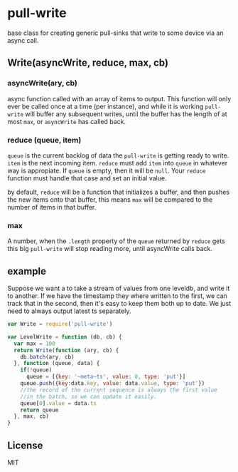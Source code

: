 # pull-write

base class for creating generic pull-sinks
that write to some device via an async call.


## Write(asyncWrite, reduce, max, cb)

### asyncWrite(ary, cb)

async function called with an array of items to output.
This function will only ever be called once at a time (per instance),
and while it is working `pull-write` will buffer any subsequent writes,
until the buffer has the length of at most `max`,
or `asyncWrite` has called back.

### reduce (queue, item)

`queue` is the current backlog of data the `pull-write` is getting ready to write.
`item` is the next incoming item. `reduce` must add `item` into `queue`
in whatever way is appropiate. If `queue` is empty, then it will be `null`.
Your `reduce` function must handle that case and set an initial value.

by default, `reduce` will be a function that initializes a buffer,
and then pushes the new items onto that buffer, this means `max` will be
compared to the number of items in that buffer.

### max

A number, when the `.length` property of the `queue` returned by `reduce`
gets this big `pull-write` will stop reading more, until asyncWrite
calls back.

## example

Suppose we want a to take a stream of values from one leveldb,
and write it to another. If we have the timestamp they where written
to the first, we can track that in the second, then it's easy to keep
them both up to date. We just need to always output latest ts separately.

``` js
var Write = require('pull-write')

var LevelWrite = function (db, cb) {
  var max = 100
  return Write(function (ary, cb) {
    db.batch(ary, cb)
  }, function (queue, data) {
    if(!queue)
      queue = [{key: '~meta~ts', value: 0, type: 'put'}]
    queue.push({key:data.key, value: data.value, type: 'put'})
    //the record of the current sequence is always the first value
    //in the batch, so we can update it easily.
    queue[0].value = data.ts
    return queue
  }, max, cb)
}

```


## License

MIT










